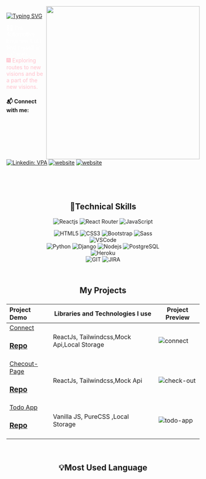 <img src="https://media.giphy.com/media/L1R1tvI9svkIWwpVYr/giphy.gif" align="right" width="400"></br>
[![Typing SVG](https://readme-typing-svg.demolab.com?font=Fira+Code&weight=300&size=16&duration=4000&pause=10&color=F7F7F7&width=435&lines=Hi+There%2C;I'm+Selim+HASPOLAT)](https://git.io/typing-svg)

<font color="white"> 🐱‍🏍 I'm Automotive Engineer but I find myself in software. </font>
</br>
<font color="pink">🎆 Exploring routes to new visions and be a part of the new visions. </font>
</br>

#### 📬 Connect with me:

[![Linkedin: VPA](https://img.shields.io/badge/linkedin-%230077B5.svg?&style=for-the-badge&logo=linkedin&logoColor=white)](https://www.linkedin.com/in/selimhaspolat/)
[![website](https://img.shields.io/badge/gmail-f1f2f6.svg?&style=for-the-badge&logo=gmail&logoColor=red)](mailto:selimhaspolat@gmail.com)
[![website](https://img.shields.io/badge/%20-medium-black?&style=for-the-badge&logoColor=white)](https://https://medium.com/)

</br>
</br>
</br>

<h2 align="center">🚀Technical Skills</h2>
<div align="center">
<img
        src="https://img.shields.io/badge/React-20232A?style=for-the-badge&logo=react&logoColor=61DAFB"
        alt="Reactjs"
      />
<img
        src="https://img.shields.io/badge/React_Router-CA4245?style=for-the-badge&logo=react-router&logoColor=white"
        alt="React Router"
      />      
<img
        src="https://img.shields.io/badge/JavaScript-323330?style=for-the-badge&logo=javascript&logoColor=F7DF1E"
        alt="JavaScript"
      />

<img
        src="https://img.shields.io/badge/HTML5-E34F26?style=for-the-badge&logo=html5&logoColor=white"
        alt="HTML5"
      />
<img
        src="https://img.shields.io/badge/CSS3-1572B6?style=for-the-badge&logo=css3&logoColor=white"
        alt="CSS3"
      />
<img
        src="https://img.shields.io/badge/Bootstrap-563D7C?style=for-the-badge&logo=bootstrap&logoColor=white"
        alt="Bootstrap"
      />
<img
        src="https://img.shields.io/badge/Sass-CC6699?style=for-the-badge&logo=sass&logoColor=white"
        alt="Sass"
      />
</br>
<img 
     src="https://img.shields.io/badge/Visual_Studio_Code-0078D4?style=for-the-badge&logo=visual%20studio%20code&logoColor=white"
     alt="VSCode"
     />
</br>
<img
        src="https://img.shields.io/badge/Python-14354C?style=for-the-badge&logo=python&logoColor=white"
        alt="Python"
      />
<img
        src="https://img.shields.io/badge/Django-092E20?style=for-the-badge&logo=django&logoColor=white"
        alt="Django"
      />
<img
        src="https://img.shields.io/badge/Node.js-43853D?style=for-the-badge&logo=node.js&logoColor=white"
        alt="Nodejs"
      />
<img
        src="https://img.shields.io/badge/PostgreSQL-316192?style=for-the-badge&logo=postgresql&logoColor=white"
        alt="PostgreSQL"
      />
<br>
<img
        src="https://img.shields.io/badge/Heroku-430098?style=for-the-badge&logo=heroku&logoColor=white"
        alt="Heroku"
      />
</br>
<img 
      src="https://img.shields.io/badge/GIT-E44C30?style=for-the-badge&logo=git&logoColor=white"
      alt="GIT"
      />
<img 
      src="https://img.shields.io/badge/Jira-0052CC?style=for-the-badge&logo=Jira&logoColor=white"
      alt="JIRA"
      />

</div>
</br>
<!--<div  align="center"> <img src="https://raw.githubusercontent.com/scriptex/github-contributions-snake/snake/github-contribution-grid-snake.svg" /></div>-->
<h2 align="center">My Projects</h2>

###

Project Demo       |Libraries and Technologies I use     |Project Preview   
:-------------------------|-------------------------|-------------------------
[Connect](https://connect-s.vercel.app/) <h3>[Repo](https://github.com/selim-haspolat/connect)</h3> | ReactJs, Tailwindcss,Mock Api,Local Storage |![connect](https://user-images.githubusercontent.com/118964736/223391273-56005e61-9dc8-42bc-ae4a-35e58e1dccd3.gif)
[Checout-Page](https://checkout-page-api.netlify.app/) <h3>[Repo](https://github.com/selim-haspolat/checkout-page-mock-api.git)</h3> | ReactJs, Tailwindcss,Mock Api |![check-out](https://user-images.githubusercontent.com/118964736/222241497-be40b90f-a010-4654-9b8a-011d71200363.gif)
[Todo App](https://selim-haspolat.github.io/ToDo-App-2/) <h3>[Repo](https://github.com/selim-haspolat/ToDo-App-2)</h3> | Vanilla JS, PureCSS ,Local Storage| ![todo-app](https://user-images.githubusercontent.com/118964736/213920626-f014e6f3-bed2-4e99-94b4-dcf4e057bc58.gif)





<br>

<h2 align="center">💡Most Used Language</h2>
<div  align="center">
<br/>
<img
     src="https://github-readme-stats.vercel.app/api?username=selim-haspolat&theme=blue-green"
     alt=""
     /> </br></br></br>
<img
     src="https://github-readme-stats.vercel.app/api/top-langs/?username=selim-haspolat&theme=blue-green"
     alt=""
     /> <br/>
</div>
